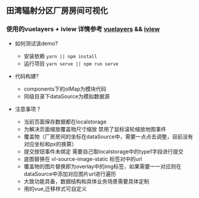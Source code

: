 ## 田湾辐射分区厂房房间可视化

### 使用的vuelayers + iview 详情参考 <a href='https://vuelayers.github.io/#/'>vuelayers</a> && <a href='https://www.iviewui.com/'>iview</a>
- 如何测试该demo?

  - 安装依赖 `yarn || npm install`
  - 运行项目 `yarn serve || npm run serve`


- 代码构建?

  - components下的olMap为模块代码
  - 同级目录下dataSource为模拟数据源

- 注意事项？
  <!-- - 缩放地图的事件触发频率太高会导致地图重绘overlay延迟，样式崩毁 建议防抖(未做) -->
  - 当前页面保存数据都在localstorage
  <!-- - 房间svg图片存在问题 未能充满img块级容器或超出块级容器 -->
  - 为解决页面缩放覆盖物尺寸缩放 禁用了鼠标滚轮缩放地图事件
  - 覆盖物（厂房房间的坐标在dataSource中，需要一点点去调整，目前没有对应坐标和px的换算）
  - 提交按钮事件未绑定 需要自己取localstorage中的type1字段进行提交
  - 底图替换在 vl-source-image-static 标签对中的url
  - 覆盖物的图片替换即为overlay中的img标签，如果需要一一对应则在dataSource中添加对应图片url进行遍历
  - 大致功能具备，数据结构和具体业务场景需要具体定制
  - 用的vue,迁移样式可自定义